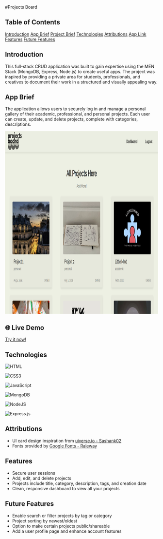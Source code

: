 #Projects Board
## Table of Contents
[Introduction](#introduction)
[App Brief](#app-brief)
[Project Brief](#project-brief)
[Technologies](#technologies)
[Attributions](#attributions)
[App Link](#live-demo)
[Features](#features)
[Future Features](#future-features)

## Introduction
This full-stack CRUD application was built to gain expertise using the MEN Stack (MongoDB, Express, Node.js) to create useful apps. The project was inspired by providing a private area for students, professionals, and creatives to document their work in a structured and visually appealing way.

## App Brief
The application allows users to securely log in and manage a personal gallery of their academic, professional, and personal projects. Each user can create, update, and delete projects, complete with categories, descriptions.


<img width="600" height="600" src="/public/images/website.png" alt="Screenshot of the web ">

## 🌐 Live Demo
[Try it now!](https://project-board-j6oz.onrender.com)

## Technologies
![HTML](https://img.shields.io/badge/HTML-%23E34F26.svg?logo=html5&logoColor=white)

![CSS3](https://img.shields.io/badge/CSS3-1572B6?style=for-the-badge&logo=css3&logoColor=white)

![JavaScript](https://img.shields.io/badge/JavaScript-F7DF1E?style=for-the-badge&logo=javascript&logoColor=black)

![MongoDB](https://img.shields.io/badge/MongoDB-%234ea94b.svg?logo=mongodb&logoColor=white)

![NodeJS](https://img.shields.io/badge/Node.js-6DA55F?logo=node.js&logoColor=white)

![Express.js](https://img.shields.io/badge/Express.js-%23404d59.svg?logo=express&logoColor=%2361DAFB)


## Attributions
- UI card design inspiration from [uiverse.io - Sashank02 ](https://uiverse.io/Sashank02/tricky-deer-65)  
- Fonts provided by [Google Fonts - Raleway](https://fonts.google.com/specimen/Raleway)

## Features
- Secure user sessions
- Add, edit, and delete projects
- Projects include title, category, description, tags, and creation date
- Clean, responsive dashboard to view all your projects


## Future Features
- Enable search or filter projects by tag or category
- Project sorting by newest/oldest
- Option to make certain projects public/shareable
- Add a user profile page and enhance account features